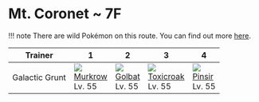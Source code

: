 # Mt. Coronet ~ 7F

!!! note
    There are wild Pokémon on this route. You can find out more [here](../../wild_pokemon/mt_coronet__7f/).


Trainer        | 1                               | 2                              | 3                                 | 4
---            | ---                             | ---                            | ---                               | ---
Galactic Grunt | ![][198]<br>[Murkrow]<br>Lv. 55 | ![][042]<br>[Golbat]<br>Lv. 55 | ![][454]<br>[Toxicroak]<br>Lv. 55 | ![][127]<br>[Pinsir]<br>Lv. 55

[Golbat]: ../../pokemon_changes/042/
[Pinsir]: ../../pokemon_changes/127/
[Murkrow]: ../../pokemon_changes/198/
[Toxicroak]: ../../pokemon_changes/454/
[042]: ../img/pokemon/042.png
[127]: ../img/pokemon/127.png
[198]: ../img/pokemon/198.png
[454]: ../img/pokemon/454.png
